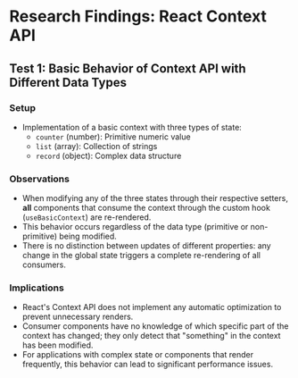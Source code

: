 # Research Findings: React Context API

## Test 1: Basic Behavior of Context API with Different Data Types

### Setup

- Implementation of a basic context with three types of state:
  - `counter` (number): Primitive numeric value
  - `list` (array): Collection of strings
  - `record` (object): Complex data structure

### Observations

- When modifying any of the three states through their respective setters, **all** components that consume the context through the custom hook (`useBasicContext`) are re-rendered.
- This behavior occurs regardless of the data type (primitive or non-primitive) being modified.
- There is no distinction between updates of different properties: any change in the global state triggers a complete re-rendering of all consumers.

### Implications

- React's Context API does not implement any automatic optimization to prevent unnecessary renders.
- Consumer components have no knowledge of which specific part of the context has changed; they only detect that "something" in the context has been modified.
- For applications with complex state or components that render frequently, this behavior can lead to significant performance issues.
